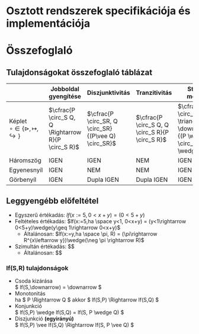 <script type="text/x-mathjax-config">
    MathJax.Hub.Config({
      tex2jax: {
        skipTags: ['script', 'noscript', 'style', 'textarea', 'pre'],
        inlineMath: [['$','$']]
      }
    });
</script>
<script src="https://cdn.mathjax.org/mathjax/latest/MathJax.js?config=TeX-AMS-MML_HTMLorMML" type="text/javascript"></script>

# Osztott rendszerek specifikációja és implementációja

# Összefoglaló

## Tulajdonságokat összefoglaló táblázat

|                                                                        | Jobboldal gyengítése                                | Diszjunktivitás                                      | Tranzitivitás                                   | Stabillal metszés                                                                       | Csoda kizárása                       | PSP                                                                                                     |
| ---------------------------------------------------------------------- | --------------------------------------------------- | ---------------------------------------------------- | ----------------------------------------------- | --------------------------------------------------------------------------------------- | ------------------------------------ | ------------------------------------------------------------------------------------------------------- |
| Képlet <br> $\circ \in \{ \triangleright, \mapsto, \hookrightarrow \}$ | $\cfrac{P \circ_S Q, Q \Rightarrow R}{P \circ_S R}$ | $\cfrac{P \circ_SR, Q \circ_SR}{(P\vee Q) \circ_SR}$ | $\cfrac{P \circ_S Q, Q \circ_S R}{P \circ_S R}$ | $\cfrac{P \circ_S Q, K \triangleright_S \downarrow}{(P \wedge K) \circ_S (Q \wedge K)}$ | $\cfrac{P \circ_S HAMIS}{P = HAMIS}$ | $\cfrac{P\hookrightarrow_S Q, R \triangleright_S B}{(P \wedge R)\hookrightarrow_S (Q \wedge R) \vee B}$ |
| Háromszög                                                              | IGEN                                                | IGEN                                                 | NEM                                             | IGEN                                                                                    | ?                                    | -                                                                                                       |
| Egyenesnyíl                                                            | IGEN                                                | NEM                                                  | NEM                                             | IGEN                                                                                    | IGEN                                 | -                                                                                                       |
| Görbenyíl                                                              | IGEN                                                | Dupla IGEN                                           | Dupla IGEN                                      | IGEN                                                                                    | IGEN                                 | IGEN                                                                                                    |

## Leggyengébb előfeltétel

- Egyszerű értékadás: $lf(x:=5, 0<x+y) = (0<5+y)$
- Feltételes értékadás: $lf(x:=5,ha \space y<1, 0<x+y) = (y<1\rightarrow 0<5+y)\wedge(y\geq 1\rightarrow 0<x+y)$
  - Általánosan: $lf(x:=y,ha \space \pi, R) = (\pi\rightarrow R^{x\leftarrow y})\wedge(\neg \pi \rightarrow R)$
- Szimultán értékadás: $$
  - Általánosan: $$

### lf(S,R) tulajdonságok

- Csoda kizárása  
   $ lf(S,\downarrow) = \downarrow $
- Monotonitás  
   ha $ P \Rightarrow Q $ akkor $ lf(S,P) \Rightarrow lf(S,Q) $
- Konjunkció  
   $ lf(S,P) \wedge lf(S,Q) = lf(S, P \wedge Q) $
- Diszjunkció **(egyirányú)**  
   $ lf(S,P) \vee lf(S,Q) \Rightarrow lf(S, P \vee Q) $
